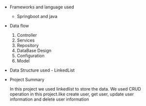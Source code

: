 * Frameworks and language used
  
    * Springboot and java
* Data flow
  1. Controller
  2. Services
  3. Repository
  4. DataBase Design
  5. Configuration
  6. Model
* Data Structure used - LinkedList
* Project Summary

  In this project we used linkedlist to store the data. We used CRUD operation in this project.like create user, get user, update user information and delete user information
